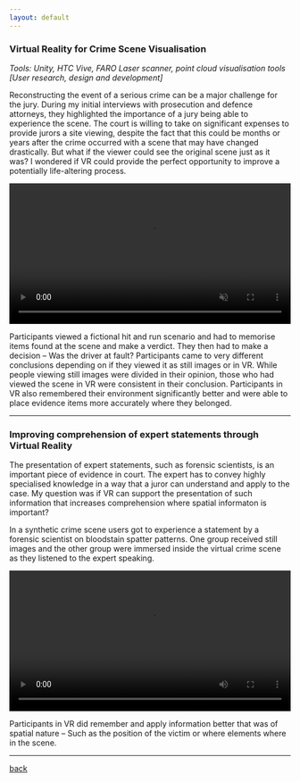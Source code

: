 ```yaml
---
layout: default
---
```


### Virtual Reality for Crime Scene Visualisation
_Tools: Unity, HTC Vive, FARO Laser scanner, point cloud visualisation tools [User research, design and development]_

Reconstructing the event of a serious crime can be a major challenge for the jury. During my initial interviews with prosecution and defence attorneys, they highlighted the importance of a jury being able to experience the scene. The court is willing to take on significant expenses to provide jurors a site viewing, despite the fact that this could be months or years after the crime occurred with a scene that may have changed drastically. But what if the viewer could see the original scene just as it was? I wondered if VR could provide the perfect opportunity to improve a potentially life-altering process.

<video width="100%" controls muted autoplay>  <source src="/assets/videos/HitAndRunExperiment.mp4" type="video/mp4"></video>

Participants viewed a fictional hit and run scenario and had to memorise items found at the scene and make a verdict. They then had to make a decision – Was the driver at fault? Participants came to very different conclusions depending on if they viewed it as still images or in VR. While people viewing still images were divided in their opinion, those who had viewed the scene in VR were consistent in their conclusion.  Participants in VR also remembered their environment significantly better and were able to place evidence items more accurately where they belonged. 

***

### Improving comprehension of expert statements through Virtual Reality

The presentation of expert statements, such as forensic scientists, is an important piece of evidence in court. The expert has to convey highly specialised knowledge in a way that a juror can understand and apply to the case. My question was if VR can support the presentation of such information that increases comprehension where spatial informaton is important? 

In a synthetic crime scene users got to experience a statement by a forensic scientist on bloodstain spatter patterns. One group received still images and the other group were immersed inside the virtual crime scene as they listened to the expert speaking. 

<video width="100%" controls>  <source src="/assets/videos/bpa.mp4" type="video/mp4"></video>

Participants in VR did remember and apply information better that was of spatial nature – Such as the position of the victim or where elements where in the scene. 


***

[back](./portfolio.html)
